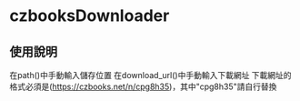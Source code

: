 # czbooksDownloader
## 使用說明
在path()中手動輸入儲存位置
在download_url()中手動輸入下載網址
下載網址的格式必須是(https://czbooks.net/n/cpg8h35)，其中"cpg8h35"請自行替換
